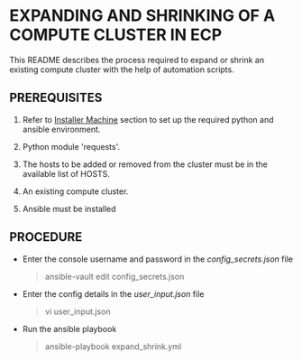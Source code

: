 # EXPANDING AND SHRINKING OF A COMPUTE CLUSTER IN ECP

This README describes the process required to expand or shrink an existing compute cluster with the help of automation scripts.

## PREREQUISITES

1. Refer to [Installer Machine](https://hewlettpackard.github.io/hpe-solutions-hpecp/5.2-Synergy/Solution-Deployment/Host-Configuration.html#installer-machine) section to set up the required python and ansible environment.

2. Python module 'requests'.

3. The hosts to be added or removed from the cluster must be in the available list of HOSTS.

4. An existing compute cluster.

5. Ansible must be installed


## PROCEDURE

- Enter the console username and password in the *config_secrets.json* file
  > ansible-vault edit config_secrets.json

- Enter the config details in the *user_input.json* file
  > vi user_input.json

- Run the ansible playbook
  > ansible-playbook expand_shrink.yml
